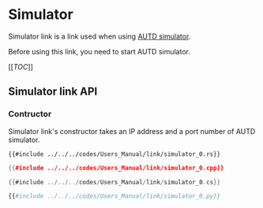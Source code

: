 # Simulator

Simulator link is a link used when using [AUTD simulator](../../Simulator/simulator.md).

Before using this link, you need to start AUTD simulator.

[[_TOC_]]

## Simulator link API

### Contructor

Simulator link's constructor takes an IP address and a port number of AUTD simulator.

```rust,should_panic,edition2021
{{#include ../../../codes/Users_Manual/link/simulator_0.rs}}
```

```cpp
{{#include ../../../codes/Users_Manual/link/simulator_0.cpp}}
```

```cs
{{#include ../../../codes/Users_Manual/link/simulator_0.cs}}
```

```python
{{#include ../../../codes/Users_Manual/link/simulator_0.py}}
```
